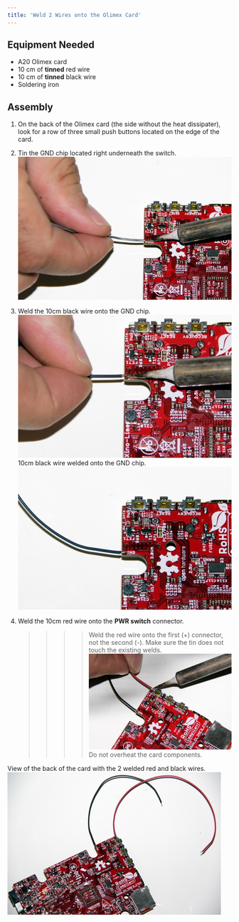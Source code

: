 ```yaml
---
title: 'Weld 2 Wires onto the Olimex Card'
---
```


## Equipment Needed

* A20 Olimex card
* 10 cm of **tinned** red wire
* 10 cm of **tinned** black wire 
* Soldering iron

## Assembly

1. On the back of the Olimex card (the side without the heat dissipater), look for a row of three small push buttons located on the edge of the card.

2. Tin the GND chip located right underneath the switch.   
    ![](_MG_5258.JPG)

3. Weld the 10cm black wire onto the GND chip.    
    ![](_MG_5259.JPG)  
10cm black wire welded onto the GND chip.    
    ![](_MG_5260.JPG)  
4. Weld the 10cm red wire onto the **PWR switch** connector. 
   >>>> Weld the red wire onto the first \(+\) connector, not the second \(-\). Make sure the tin does not touch the existing welds.     
    ![](_MG_5261.JPG)  
   >>>> Do not overheat the card components.

View of the back of the card with the 2 welded red and black wires.   
    ![](_MG_5262.JPG)



